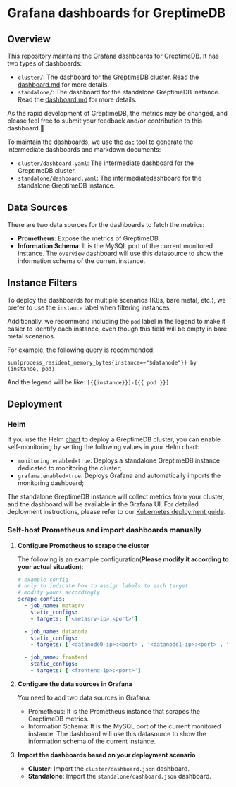 # Grafana dashboards for GreptimeDB

## Overview

This repository maintains the Grafana dashboards for GreptimeDB. It has two types of dashboards:

- `cluster/`: The dashboard for the GreptimeDB cluster. Read the [dashboard.md](./dashboards/cluster/dashboard.md) for more details.
- `standalone/`: The dashboard for the standalone GreptimeDB instance. Read the [dashboard.md](./dashboards/standalone/dashboard.md) for more details.

As the rapid development of GreptimeDB, the metrics may be changed, and please feel free to submit your feedback and/or contribution to this dashboard 🤗

To maintain the dashboards, we use the [`dac`](https://github.com/zyy17/dac) tool to generate the intermediate dashboards and markdown documents:

- `cluster/dashboard.yaml`: The intermediate dashboard for the GreptimeDB cluster.
- `standalone/dashboard.yaml`: The intermediatedashboard for the standalone GreptimeDB instance.

## Data Sources

There are two data sources for the dashboards to fetch the metrics:

- **Prometheus**: Expose the metrics of GreptimeDB.
- **Information Schema**: It is the MySQL port of the current monitored instance. The `overview` dashboard will use this datasource to show the information schema of the current instance.

## Instance Filters

To deploy the dashboards for multiple scenarios (K8s, bare metal, etc.), we prefer to use the `instance` label when filtering instances.

Additionally, we recommend including the `pod` label in the legend to make it easier to identify each instance, even though this field will be empty in bare metal scenarios.

For example, the following query is recommended:

```promql
sum(process_resident_memory_bytes{instance=~"$datanode"}) by (instance, pod)
```

And the legend will be like: `[{{instance}}]-[{{ pod }}]`.

## Deployment

### Helm

If you use the Helm [chart](https://github.com/GreptimeTeam/helm-charts) to deploy a GreptimeDB cluster, you can enable self-monitoring by setting the following values in your Helm chart:

- `monitoring.enabled=true`: Deploys a standalone GreptimeDB instance dedicated to monitoring the cluster;
- `grafana.enabled=true`: Deploys Grafana and automatically imports the monitoring dashboard;

The standalone GreptimeDB instance will collect metrics from your cluster, and the dashboard will be available in the Grafana UI. For detailed deployment instructions, please refer to our [Kubernetes deployment guide](https://docs.greptime.com/nightly/user-guide/deployments/deploy-on-kubernetes/getting-started).

### Self-host Prometheus and import dashboards manually

1. **Configure Prometheus to scrape the cluster**

   The following is an example configuration(**Please modify it according to your actual situation**):

    ```yml
    # example config
    # only to indicate how to assign labels to each target
    # modify yours accordingly
    scrape_configs:
      - job_name: metasrv
        static_configs:
        - targets: ['<metasrv-ip>:<port>']

      - job_name: datanode
        static_configs:
        - targets: ['<datanode0-ip>:<port>', '<datanode1-ip>:<port>', '<datanode2-ip>:<port>']

      - job_name: frontend
        static_configs:
        - targets: ['<frontend-ip>:<port>']
    ```

2. **Configure the data sources in Grafana**

   You need to add two data sources in Grafana:

   - Prometheus: It is the Prometheus instance that scrapes the GreptimeDB metrics.
   - Information Schema: It is the MySQL port of the current monitored instance. The dashboard will use this datasource to show the information schema of the current instance.

3. **Import the dashboards based on your deployment scenario**

   - **Cluster**: Import the `cluster/dashboard.json` dashboard.
   - **Standalone**: Import the `standalone/dashboard.json` dashboard.
